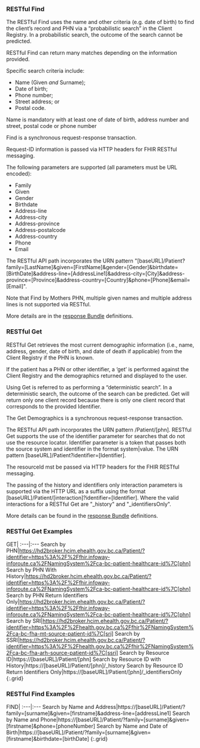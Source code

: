 
### RESTful Find
The RESTful Find uses the name and other criteria (e.g. date of birth) to find the client’s record and PHN via a “probabilistic search” in the Client Registry. In a probabilistic search, the outcome of the search cannot be predicted.

RESTful Find can return many matches depending on the information provided.

Specific search criteria include: 
- Name (Given *and* Surname); 
- Date of birth; 
- Phone number; 
- Street address; or 
- Postal code.

Name is mandatory with at least one of date of birth, address number and street, postal code or phone number

Find is a synchronous request-response transaction.

Request-ID information is passed via HTTP headers for FHIR RESTful messaging.

The following parameters are supported (all parameters must be URL encoded):
- Family
- Given
- Gender
- Birthdate
- Address-line
- Address-city
- Address-province
- Address-postalcode
- Address-country
- Phone
- Email

The RESTful API path incorporates the URN pattern "[baseURL]/Patient?family=[LastName]&given=[FirstName]&gender=[Gender]&birthdate=[BirthDate]&address-line=[AddressLine1]&address-city=[City]&address-province=[Province]&address-country=[Country]&phone=[Phone]&email=[Email]".

Note that Find by Mothers PHN, multiple given names and multiple address lines is not supported via RESTful.

More details are in the [response Bundle](StructureDefinition-bc-search-response-bundle.html) definitions.

### RESTful Get

RESTful Get retrieves the most current demographic information (i.e., name, address, gender, date of birth, and date of death if applicable) from the Client Registry if the PHN is known. 

If the patient has a PHN or other identifier, a ‘get’ is performed against the Client Registry and the demographics returned and displayed to the user.

Using Get is referred to as performing a “deterministic search”. In a deterministic search, the outcome of the search can be predicted. Get will return only one client record because there is only one client record that corresponds to the provided Identifier.

The Get Demographics is a synchronous request-response transaction.

The RESTful API path incorporates the URN pattern /Patient/[phn]. RESTful Get supports the use of the identifier parameter for searches that do not use the resource locator. Identifier parameter is a token that passes both the source system and identifier in the format system|value. 
The URN pattern [baseURL]/Patient?identifier=[Identifier].

The resourceId mst be passed via HTTP headers for the FHIR RESTful messaging.

The passing of the history and identifiers only interaction parameters is supported via the HTTP URL as a suffix using the format
[baseURL]/Patient/[interaction]?identifier=[Identifier]. Where the valid interactions for a RESTful Get are "_history" and "_identifiersOnly".

More details can be found in the [response Bundle](StructureDefinition-bc-search-response-bundle.html) definitions.


### RESTful Get Examples

GET|
:---|:---
Search by PHN|https://hd2broker.hcim.ehealth.gov.bc.ca/Patient/?identifier=https%3A%2F%2Ffhir.infoway-inforoute.ca%2FNamingSystem%2Fca-bc-patient-healthcare-id%7C[phn]
Search by PHN With History|https://hd2broker.hcim.ehealth.gov.bc.ca/Patient/?identifier=https%3A%2F%2Ffhir.infoway-inforoute.ca%2FNamingSystem%2Fca-bc-patient-healthcare-id%7C[phn]
Search by PHN Return Identifiers Only|https://hd2broker.hcim.ehealth.gov.bc.ca/Patient/?identifier=https%3A%2F%2Ffhir.infoway-inforoute.ca%2FNamingSystem%2Fca-bc-patient-healthcare-id%7C[phn]
Search by SRI|https://hd2broker.hcim.ehealth.gov.bc.ca/Patient/?identifier=https%3A%2F%2Fhealth.gov.bc.ca%2Ffhir%2FNamingSystem%2Fca-bc-fha-mt-source-patient-id%7C[sri]
Search by SSRI|https://hd2broker.hcim.ehealth.gov.bc.ca/Patient/?identifier=https%3A%2F%2Fhealth.gov.bc.ca%2Ffhir%2FNamingSystem%2Fca-bc-fha-arh-source-patient-id%7C[ssri]
Search by Resource ID|https://[baseURL]/Patient/[phn]
Search by Resource ID with History|https://[baseURL]/Patient/[phn]/_history
Search by Resource ID Return Identifiers Only|https://[baseURL]/Patient/[phn]/_identifiersOnly
{:.grid}

### RESTful Find Examples

FIND|
:---|:---
Search by Name and Address|https://[baseURL]/Patient/?family=[surname]&given=[firstname]&address-line=[addressLine1]
Search by Name and Phone|https://[baseURL]/Patient/?family=[surname]&given=[firstname]&phone=[phoneNumber]
Search by Name and Date of Birth|https://[baseURL]/Patient/?family=[surname]&given=[firstname]&birthdate=[birthDate]
{:.grid}


